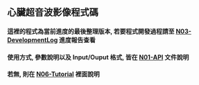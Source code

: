 ## 心臟超音波影像程式碼
#### 這裡的程式為當前進度的最後整理版本, 若要程式開發過程請至 [N03-DevelopmentLog](https://github.com/Sapphire1002/LabProject/tree/main/N03-DevelopmentLog) 進度報告查看
#### 使用方式, 參數說明以及 Input/Ouput 格式, 皆在 [N01-API](https://github.com/Sapphire1002/LabProject/tree/main/N01-API) 文件說明
#### 若無, 則在 [N06-Tutorial](https://github.com/Sapphire1002/LabProject/tree/main/N06-Tutorial) 裡面說明
